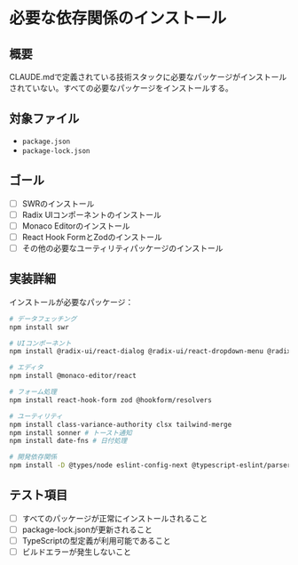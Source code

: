 # 必要な依存関係のインストール

## 概要
CLAUDE.mdで定義されている技術スタックに必要なパッケージがインストールされていない。すべての必要なパッケージをインストールする。

## 対象ファイル
- `package.json`
- `package-lock.json`

## ゴール
- [ ] SWRのインストール
- [ ] Radix UIコンポーネントのインストール
- [ ] Monaco Editorのインストール
- [ ] React Hook FormとZodのインストール
- [ ] その他の必要なユーティリティパッケージのインストール

## 実装詳細
インストールが必要なパッケージ：
```bash
# データフェッチング
npm install swr

# UIコンポーネント
npm install @radix-ui/react-dialog @radix-ui/react-dropdown-menu @radix-ui/react-toast @radix-ui/react-popover @radix-ui/react-switch @radix-ui/react-tabs

# エディタ
npm install @monaco-editor/react

# フォーム処理
npm install react-hook-form zod @hookform/resolvers

# ユーティリティ
npm install class-variance-authority clsx tailwind-merge
npm install sonner # トースト通知
npm install date-fns # 日付処理

# 開発依存関係
npm install -D @types/node eslint-config-next @typescript-eslint/parser @typescript-eslint/eslint-plugin eslint-plugin-tailwindcss
```

## テスト項目
- [ ] すべてのパッケージが正常にインストールされること
- [ ] package-lock.jsonが更新されること
- [ ] TypeScriptの型定義が利用可能であること
- [ ] ビルドエラーが発生しないこと